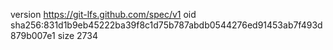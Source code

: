 version https://git-lfs.github.com/spec/v1
oid sha256:831d1b9eb45222ba39f8c1d75b787abdb0544276ed91453ab7f493d879b007e1
size 2734
